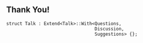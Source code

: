## Thank You!

```cc[]
struct Talk : Extend<Talk>::With<Questions,
                                 Discussion,
                                 Suggestions> {};
```
